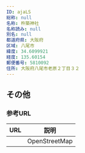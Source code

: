 ```yaml
---
ID: ajaLS
総称: null
名称: 杵築神社
名称読み: null
別名: null
都道府県: 大阪府
区域: 八尾市
緯度: 34.6099921
経度: 135.60154
郵便番号: 5810092
住所: 大阪府八尾市老原２丁目３２
---
```


## その他

### 参考URL

| URL | 説明          |
| --- | ------------- |
|     | OpenStreetMap |
